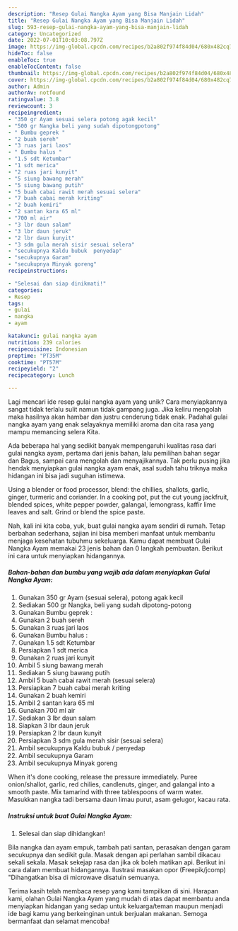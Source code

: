 ```yaml
---
description: "Resep Gulai Nangka Ayam yang Bisa Manjain Lidah"
title: "Resep Gulai Nangka Ayam yang Bisa Manjain Lidah"
slug: 593-resep-gulai-nangka-ayam-yang-bisa-manjain-lidah
category: Uncategorized
date: 2022-07-01T10:03:08.797Z
image: https://img-global.cpcdn.com/recipes/b2a802f974f84d04/680x482cq70/gulai-nangka-ayam-foto-resep-utama.jpg
hideToc: false
enableToc: true
enableTocContent: false
thumbnail: https://img-global.cpcdn.com/recipes/b2a802f974f84d04/680x482cq70/gulai-nangka-ayam-foto-resep-utama.jpg
cover: https://img-global.cpcdn.com/recipes/b2a802f974f84d04/680x482cq70/gulai-nangka-ayam-foto-resep-utama.jpg
author: Admin
authorAv: notfound
ratingvalue: 3.8
reviewcount: 3
recipeingredient:
- "350 gr Ayam sesuai selera potong agak kecil"
- "500 gr Nangka beli yang sudah dipotongpotong"
- " Bumbu geprek "
- "2 buah sereh"
- "3 ruas jari laos"
- " Bumbu halus "
- "1.5 sdt Ketumbar"
- "1 sdt merica"
- "2 ruas jari kunyit"
- "5 siung bawang merah"
- "5 siung bawang putih"
- "5 buah cabai rawit merah sesuai selera"
- "7 buah cabai merah kriting"
- "2 buah kemiri"
- "2 santan kara 65 ml"
- "700 ml air"
- "3 lbr daun salam"
- "3 lbr daun jeruk"
- "2 lbr daun kunyit"
- "3 sdm gula merah sisir sesuai selera"
- "secukupnya Kaldu bubuk  penyedap"
- "secukupnya Garam"
- "secukupnya Minyak goreng"
recipeinstructions:

- "Selesai dan siap dinikmati!"
categories:
- Resep
tags:
- gulai
- nangka
- ayam

katakunci: gulai nangka ayam 
nutrition: 239 calories
recipecuisine: Indonesian
preptime: "PT35M"
cooktime: "PT57M"
recipeyield: "2"
recipecategory: Lunch

---
```





Lagi mencari ide resep gulai nangka ayam yang unik? Cara menyiapkannya sangat tidak terlalu sulit namun tidak gampang juga. Jika keliru mengolah maka hasilnya akan hambar dan justru cenderung tidak enak. Padahal gulai nangka ayam yang enak selayaknya memiliki aroma dan cita rasa yang mampu memancing selera Kita.





Ada beberapa hal yang sedikit banyak mempengaruhi kualitas rasa dari gulai nangka ayam, pertama dari jenis bahan, lalu pemilihan bahan segar dan Bagus, sampai cara mengolah dan menyajikannya. Tak perlu pusing jika hendak menyiapkan gulai nangka ayam enak,      asal sudah tahu triknya maka hidangan ini bisa jadi suguhan istimewa.














Using a blender or food processor, blend: the chillies, shallots, garlic, ginger, turmeric and coriander. In a cooking pot, put the cut young jackfruit, blended spices, white pepper powder, galangal, lemongrass, kaffir lime leaves and salt. Grind or blend the spice paste.






Nah, kali ini kita coba, yuk, buat gulai nangka ayam sendiri di rumah. Tetap berbahan sederhana, sajian ini bisa memberi manfaat untuk membantu menjaga kesehatan tubuhmu sekeluarga. Kamu dapat membuat Gulai Nangka Ayam memakai 23 jenis bahan dan 0 langkah pembuatan. Berikut ini cara untuk menyiapkan hidangannya.

<!--inarticleads1-->

##### Bahan-bahan dan bumbu yang wajib ada dalam menyiapkan Gulai Nangka Ayam:

1. Gunakan 350 gr Ayam (sesuai selera), potong agak kecil
1. Sediakan 500 gr Nangka, beli yang sudah dipotong-potong
1. Gunakan  Bumbu geprek :
1. Gunakan 2 buah sereh
1. Gunakan 3 ruas jari laos
1. Gunakan  Bumbu halus :
1. Gunakan 1.5 sdt Ketumbar
1. Persiapkan 1 sdt merica
1. Gunakan 2 ruas jari kunyit
1. Ambil 5 siung bawang merah
1. Sediakan 5 siung bawang putih
1. Ambil 5 buah cabai rawit merah (sesuai selera)
1. Persiapkan 7 buah cabai merah kriting
1. Gunakan 2 buah kemiri
1. Ambil 2 santan kara 65 ml
1. Gunakan 700 ml air
1. Sediakan 3 lbr daun salam
1. Siapkan 3 lbr daun jeruk
1. Persiapkan 2 lbr daun kunyit
1. Persiapkan 3 sdm gula merah sisir (sesuai selera)
1. Ambil secukupnya Kaldu bubuk / penyedap
1. Ambil secukupnya Garam
1. Ambil secukupnya Minyak goreng


When it&#39;s done cooking, release the pressure immediately. Puree onion/shallot, garlic, red chilies, candlenuts, ginger, and galangal into a smooth paste. Mix tamarind with three tablespoons of warm water. Masukkan nangka tadi bersama daun limau purut, asam gelugor, kacau rata. 

<!--inarticleads2-->

##### Instruksi untuk buat Gulai Nangka Ayam:


1. Selesai dan siap dihidangkan!

Bila nangka dan ayam empuk, tambah pati santan, perasakan dengan garam secukupnya dan sedikit gula. Masak dengan api perlahan sambil dikacau sekali sekala. Masak sekejap rasa dan jika ok boleh matikan api. Berikut ini cara dalam membuat hidangannya. Ilustrasi masakan opor (Freepik/jcomp) &#34;Dihangatkan bisa di microwave disatuin semuanya. 

Terima kasih telah membaca resep yang kami tampilkan di sini. Harapan kami, olahan Gulai Nangka Ayam yang mudah di atas dapat membantu anda menyiapkan hidangan yang sedap untuk keluarga/teman maupun menjadi ide bagi kamu yang berkeinginan untuk berjualan makanan. Semoga bermanfaat dan selamat mencoba!
